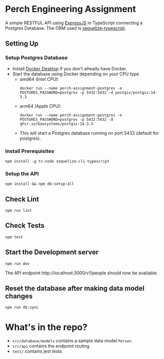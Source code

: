 # Perch Engineering Assignment

A simple RESTFUL API using [ExpressJS](https://expressjs.com/) in TypeScript connecting a Postgres Database. The ORM used is [sequelize-typescript](https://github.com/sequelize/sequelize-typescript).

## Setting Up

### Setup Postgres Database

* Install [Docker Desktop](https://www.docker.com/products/docker-desktop) if you don't already have Docker.
* Start the database using Docker depending on your CPU type
	* amd64 (Intel CPU):
		```
		docker run --name perch-assignment-postgres -e POSTGRES_PASSWORD=postgres -p 5432:5432 -d postgis/postgis:14-3.3
		```
	* arm64 (Apple CPU):
		```
		docker run --name perch-assignment-postgres -e POSTGRES_PASSWORD=postgres -p 5432:5432 -d ghcr.io/baosystems/postgis:14-3.3
		```
	* This will start a Postgres database running on port 5432 (default for postgres).

### Install Prerequisites

```
npm install -g ts-node sequelize-cli-typescript
```

### Setup the API

```
npm install && npm db:setup:all
```

## Check Lint

```
npm run lint
```

## Check Tests

```
npm test
```

## Start the Development server

```
npm run dev
```

The API endpoint http://localhost:3000/v1/people should now be available.

## Reset the database after making data model changes

```
npm run db:sync
```

# What's in the repo?

* `src/database/models` contains a sample data model `Person`
* `src/api` contains the endpoint routing
* `test/` contains jest tests